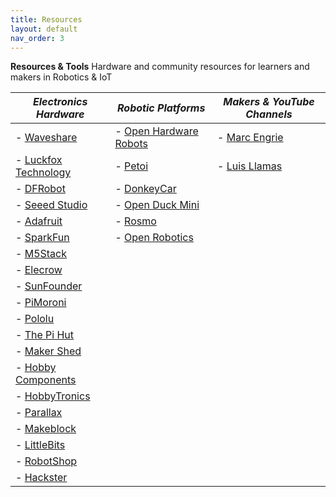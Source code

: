 ```yaml
---
title: Resources
layout: default
nav_order: 3
---
```


**Resources & Tools** 
Hardware and community resources for learners and makers in Robotics & IoT

| ***Electronics Hardware*** | ***Robotic Platforms***  | ***Makers & YouTube Channels***  |
|----------|----------|----------|
|- [Waveshare](https://www.waveshare.com/)|- [Open Hardware Robots](https://open-hardware-robots.github.io/CoRL2025/) |- [Marc Engrie](https://wp.engrie.be/electronica-forever-love/) |
|- [Luckfox Technology](https://www.luckfox.com/index.php)|- [Petoi](https://docs.petoi.com/) |- [Luis Llamas](https://github.com/luisllamasbinaburo/ESP32-Examples) |
|- [DFRobot](https://www.dfrobot.com/)|- [DonkeyCar](https://docs.donkeycar.com/) | |
|- [Seeed Studio](https://www.seeedstudio.com/)|- [Open Duck Mini](https://github.com/apirrone/Open_Duck_Mini) | |
|- [Adafruit](https://www.adafruit.com/)|- [Rosmo](https://rosmo-robot.github.io/) | |
|- [SparkFun](https://www.sparkfun.com/)|- [Open Robotics](https://discourse.openrobotics.org/) | |
|- [M5Stack](https://m5stack.com/)| | |
|- [Elecrow](https://www.elecrow.com/)| | |
|- [SunFounder](https://www.sunfounder.com/)| | |
|- [PiMoroni](https://shop.pimoroni.com/)| | |
|- [Pololu](https://www.pololu.com/)| | |
|- [The Pi Hut](https://thepihut.com/)| | |
|- [Maker Shed](https://www.makershed.com/)| | |
|- [Hobby Components](https://hobbycomponents.com/)| | |
|- [HobbyTronics](https://www.hobbytronics.co.za/)| | |
|- [Parallax](https://www.parallax.com/)| | |
|- [Makeblock](https://www.makeblock.com/)| | |
|- [LittleBits](https://littlebits.com/welcome)| | |
|- [RobotShop](https://www.robotshop.com/)| | |
|- [Hackster](https://www.hackster.io/)| | |

